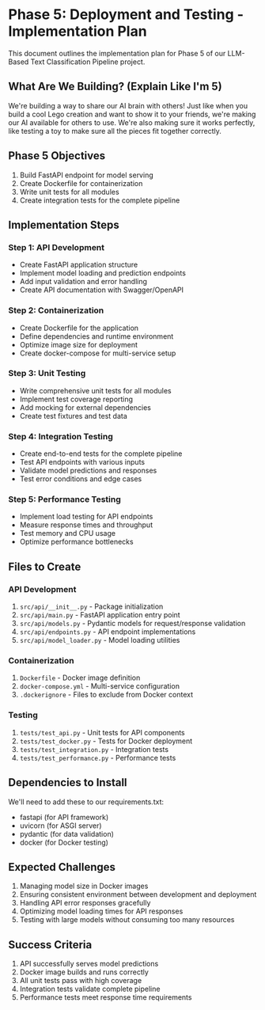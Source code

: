 # Phase 5: Deployment and Testing - Implementation Plan

This document outlines the implementation plan for Phase 5 of our LLM-Based Text Classification Pipeline project.

## What Are We Building? (Explain Like I'm 5)

We're building a way to share our AI brain with others! Just like when you build a cool Lego creation and want to show it to your friends, we're making our AI available for others to use. We're also making sure it works perfectly, like testing a toy to make sure all the pieces fit together correctly.

## Phase 5 Objectives

1. Build FastAPI endpoint for model serving
2. Create Dockerfile for containerization
3. Write unit tests for all modules
4. Create integration tests for the complete pipeline

## Implementation Steps

### Step 1: API Development
- Create FastAPI application structure
- Implement model loading and prediction endpoints
- Add input validation and error handling
- Create API documentation with Swagger/OpenAPI

### Step 2: Containerization
- Create Dockerfile for the application
- Define dependencies and runtime environment
- Optimize image size for deployment
- Create docker-compose for multi-service setup

### Step 3: Unit Testing
- Write comprehensive unit tests for all modules
- Implement test coverage reporting
- Add mocking for external dependencies
- Create test fixtures and test data

### Step 4: Integration Testing
- Create end-to-end tests for the complete pipeline
- Test API endpoints with various inputs
- Validate model predictions and responses
- Test error conditions and edge cases

### Step 5: Performance Testing
- Implement load testing for API endpoints
- Measure response times and throughput
- Test memory and CPU usage
- Optimize performance bottlenecks

## Files to Create

### API Development
1. `src/api/__init__.py` - Package initialization
2. `src/api/main.py` - FastAPI application entry point
3. `src/api/models.py` - Pydantic models for request/response validation
4. `src/api/endpoints.py` - API endpoint implementations
5. `src/api/model_loader.py` - Model loading utilities

### Containerization
1. `Dockerfile` - Docker image definition
2. `docker-compose.yml` - Multi-service configuration
3. `.dockerignore` - Files to exclude from Docker context

### Testing
1. `tests/test_api.py` - Unit tests for API components
2. `tests/test_docker.py` - Tests for Docker deployment
3. `tests/test_integration.py` - Integration tests
4. `tests/test_performance.py` - Performance tests

## Dependencies to Install

We'll need to add these to our requirements.txt:
- fastapi (for API framework)
- uvicorn (for ASGI server)
- pydantic (for data validation)
- docker (for Docker testing)

## Expected Challenges

1. Managing model size in Docker images
2. Ensuring consistent environment between development and deployment
3. Handling API error responses gracefully
4. Optimizing model loading times for API responses
5. Testing with large models without consuming too many resources

## Success Criteria

1. API successfully serves model predictions
2. Docker image builds and runs correctly
3. All unit tests pass with high coverage
4. Integration tests validate complete pipeline
5. Performance tests meet response time requirements